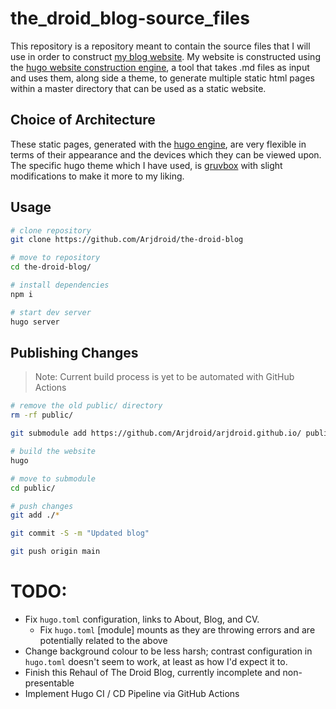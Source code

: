 # the_droid_blog-source_files

This repository is a repository meant to contain the source files that I will use in order to construct [my blog website](https://arjdroid.github.io). My website is constructed using the [hugo website construction engine](https://gohugo.io), a tool that takes .md files as input and uses them, along side a theme, to generate multiple static html pages within a master directory that can be used as a static website.

## Choice of Architecture

These static pages, generated with the [hugo engine](https://gohugo.io), are very flexible in terms of their appearance and the devices which they can be viewed upon. The specific hugo theme which I have used, is [gruvbox](https://github.com/schnerring/hugo-theme-gruvbox) with slight modifications to make it more to my liking.

## Usage

```bash
# clone repository
git clone https://github.com/Arjdroid/the-droid-blog

# move to repository
cd the-droid-blog/

# install dependencies
npm i

# start dev server
hugo server
```

## Publishing Changes

> Note: Current build process is yet to be automated with GitHub Actions

```bash
# remove the old public/ directory
rm -rf public/

git submodule add https://github.com/Arjdroid/arjdroid.github.io/ public/

# build the website
hugo

# move to submodule
cd public/

# push changes
git add ./*

git commit -S -m "Updated blog"

git push origin main
```

# TODO:

- Fix `hugo.toml` configuration, links to About, Blog, and CV.
  - Fix `hugo.toml` [module] mounts as they are throwing errors and are potentially related to the above
- Change background colour to be less harsh; contrast
  configuration in `hugo.toml` doesn't seem to work, at least as how I'd expect it to.
- Finish this Rehaul of The Droid Blog, currently incomplete and non-presentable
- Implement Hugo CI / CD Pipeline via GitHub Actions
